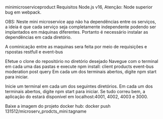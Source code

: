 minimicroserviceproduct
Requisitos Node.js v16, Atenção: Node superior bug em webpack.

OBS: Neste mini microservice app não ha dependências entre os serviços, a ideia é que cada serviço seja completamente independente podendo ser implantados em máquinas diferentes. Portanto é necessário instalar as dependências em cada diretório.

A cominicação entre as maquinas sera feita por meio de requisições e rspostas restfull e event-bus

Efetue o clone do repositório no diretório desejado Navegue com o terminal em cada uma das pastas e execute npm install: client products event-bus moderation post query Em cada um dos terminais abertos, digite npm start para iniciar.

Inicie um terminal em cada um dos seguintes diretórios. Em cada um dos terminais abertos, digite npm start para iniciar. Se tudo correu bem, a aplicação do estará disponível em localhost:4001, 4002, 4003 e 3000.

Baixe a imagem do projeto docker hub: docker push 131512/microserv_prodcts_mini:tagname
